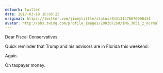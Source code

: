 ```yaml
---
network: twitter
date: 2017-03-18 16:06:23
original: https://twitter.com/jimmylittle/status/843131478670098434
avatar: http://pbs.twimg.com/profile_images/280307260/IMG_3651_2_normal.jpg
---
```


Dear Fiscal Conservatives:

Quick reminder that Trump and his advisors are in Florida this weekend. 

Again.

On taxpayer money.
